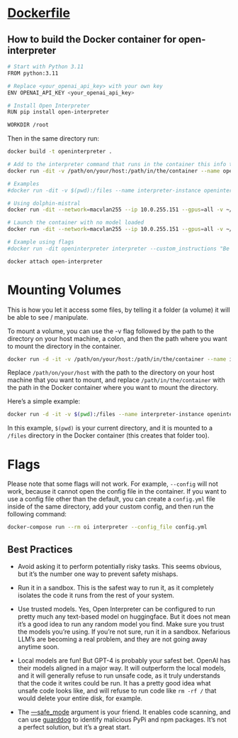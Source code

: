 # [Dockerfile](https://docs.openinterpreter.com/integrations/docker)

## How to build the Docker container for open-interpreter

```bash
# Start with Python 3.11
FROM python:3.11

# Replace <your_openai_api_key> with your own key
ENV OPENAI_API_KEY <your_openai_api_key>

# Install Open Interpreter
RUN pip install open-interpreter

WORKDIR /root
```

Then in the same directory run:

```bash
docker build -t openinterpreter . 

# Add to the interpreter command that runs in the container this info telling it to connect to Mistral:
docker run -dit -v /path/on/your/host:/path/in/the/container --name open-interpreter openinterpreter interpreter --model dolphin-mistral:latest --api_base http://<ollama-ip>:11434/v1

# Examples
#docker run -dit -v $(pwd):/files --name interpreter-instance openinterpreter interpreter

# Using dolphin-mistral
docker run -dit --network=macvlan255 --ip 10.0.255.151 --gpus=all -v ~/GitHub/ai-open-interpreter:/files --name open-interpreter openinterpreter interpreter --model dolphin-mistral:latest --api_base http://10.0.255.147:11434/v1

# Launch the container with no model loaded
docker run -dit --network=macvlan255 --ip 10.0.255.151 --gpus=all -v ~/GitHub/ai-open-interpreter:/files --name open-interpreter openinterpreter

# Example using flags
#docker run -dit openinterpreter interpreter --custom_instructions "Be as concise as possible"

docker attach open-interpreter
```

# Mounting Volumes

This is how you let it access some files, by telling it a folder (a volume) it will be able to see / manipulate.

To mount a volume, you can use the -v flag followed by the path to the directory on your host machine, a colon, and then the path where you want to mount the directory in the container.

```bash
docker run -d -it -v /path/on/your/host:/path/in/the/container --name interpreter-instance openinterpreter interpreter
```

Replace `/path/on/your/host` with the path to the directory on your host machine that you want to mount, and replace `/path/in/the/container` with the path in the Docker container where you want to mount the directory.

Here’s a simple example:

```bash
docker run -d -it -v $(pwd):/files --name interpreter-instance openinterpreter interpreter
```

In this example, `$(pwd)` is your current directory, and it is mounted to a `/files` directory in the Docker container (this creates that folder too).

# Flags

Please note that some flags will not work. For example, `--config` will not work, because it cannot open the config file in the container. If you want to use a config file other than the default, you can create a `config.yml` file inside of the same directory, add your custom config, and then run the following command:

```bash
docker-compose run --rm oi interpreter --config_file config.yml
```

## Best Practices

- Avoid asking it to perform potentially risky tasks. This seems obvious, but it’s the number one way to prevent safety mishaps.
    
- Run it in a sandbox. This is the safest way to run it, as it completely isolates the code it runs from the rest of your system.
    
- Use trusted models. Yes, Open Interpreter can be configured to run pretty much any text-based model on huggingface. But it does not mean it’s a good idea to run any random model you find. Make sure you trust the models you’re using. If you’re not sure, run it in a sandbox. Nefarious LLM’s are becoming a real problem, and they are not going away anytime soon.
    
- Local models are fun! But GPT-4 is probably your safest bet. OpenAI has their models aligned in a major way. It will outperform the local models, and it will generally refuse to run unsafe code, as it truly understands that the code it writes could be run. It has a pretty good idea what unsafe code looks like, and will refuse to run code like `rm -rf /` that would delete your entire disk, for example.
    
- The [—safe_mode](https://docs.openinterpreter.com/safety/safe-mode) argument is your friend. It enables code scanning, and can use [guarddog](https://github.com/DataDog/guarddog) to identify malicious PyPi and npm packages. It’s not a perfect solution, but it’s a great start.